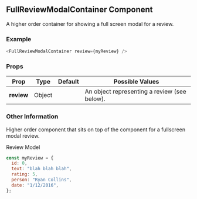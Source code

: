 ## FullReviewModalContainer Component
A higher order container for showing a full screen modal for a review.

### Example

```js
<FullReviewModalContainer review={myReview} />
```

### Props

| Prop          | Type     | Default     | Possible Values
| ------------- | -------- | ----------- | ---------------------------------------------
| **review**    | Object   |             | An object representing a review (see below).


### Other Information
Higher order component that sits on top of the component for a fullscreen modal review.

Review Model
```js
const myReview = {
  id: 0,
  text: "blah blah blah",
  rating: 5,
  person: "Ryan Collins",
  date: "1/12/2016",
};
```
